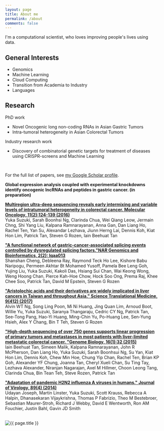 ```yaml
---
layout: page
title: About me
permalink: /about
comments: false
---
```


<div class="row justify-content-between">
<div class="col-md-8 pr-5">

<p>I'm a computational scientist, who loves improving people's lives using data.</p>

<h2>General Interests</h2>
<ul>
  <li>Genomics</li>
  <li>Machine Learning</li>
  <li>Cloud Computing</li>
  <li>Transition from Academia to Industry</li>
  <li>Languages</li>
</ul>

<h2>Research</h2>
<p> PhD work </p>
<ul>
  <li>Novel Oncogenic long non-coding RNAs in Asian Gastric Tumors</li>
  <li> Intra-tumoral heterogeneity in Asian Colorectal Tumors </li>
</ul>
<p> Industry research work </p>
<ul>
  <li>Discovery of combinatorial genetic targets for treatment of diseases using CRISPR-screens and Machine Learning</li>
</ul>
<br/>
<p>For the full list of papers, see <a href="https://scholar.google.com/citations?hl=en&user=lIh6QvUAAAAJ&view_op=list_works&sortby=pubdate">my Google Scholar profile</a>.</p>

<p><b> Global expression analysis coupled with experimental knockdowns identify oncogenic lncRNAs and peptides in gastric cancer. (in preparation)</b><br />
</p>

<p><b><a href="https://febs.onlinelibrary.wiley.com/doi/full/10.1002/1878-0261.12012">Multiregion ultra‐deep sequencing reveals early intermixing and variable levels of intratumoral heterogeneity in colorectal cancer. Molecular Oncology, 11(2):124-139 (2016)</a></b><br />
Yuka Suzuki, Sarah Boonhsi Ng, Clarinda Chua, Wei Qiang Leow, Jermain Chng, Shi Yang Liu, Kalpana Ramnarayanan, Anna Gan, Dan Liang Ho, Rachel Ten, Yan Su, Alexandar Lezhava, Jiunn Herng Lai, Dennis Koh, Kiat Hon Lim, Patrick Tan, Steven G Rozen, Iain Beehuat Tan</p>

<p><b><a href="https://academic.oup.com/nargab/article-abstract/2/2/lqaa013/5763101">"A functional network of gastric-cancer-associated splicing events controlled by dysregulated splicing factors."NAR Genomics and Bioinformatics, 2(2): lqaa013</a></b><br />
Shanshan Cheng, Debleena Ray, Raymond Teck Ho Lee, Kishore Babu Naripogu, Permeen Akhtar Bt Mohamed Yusoff, Pamela Bee Leng Goh, Yujing Liu, Yuka Suzuki, Kakoli Das, Hsiang Sui Chan, Wai Keong Wong, Weng Hoong Chan, Pierce Kah-Hoe Chow, Hock Soo Ong, Prema Raj, Khee Chee Soo, Patrick Tan, David M Epstein, Steven G Rozen</p>

<p><b><a href="https://stm.sciencemag.org/content/9/412/eaan6446.short">"Aristolochic acids and their derivatives are widely implicated in liver cancers in Taiwan and throughout Asia." Science Translational Medicine, 9(412) (2017)</a></b><br />
Alvin WT Ng, Song Ling Poon, Mi Ni Huang, Jing Quan Lim, Arnoud Boot, Willie Yu, Yuka Suzuki, Saranya Thangaraju, Cedric CY Ng, Patrick Tan, See-Tong Pang, Hao-Yi Huang, Ming-Chin Yu, Po-Huang Lee, Sen-Yung Hsieh, Alex Y Chang, Bin T Teh, Steven G Rozen</p>

<p><b><a href="https://genomebiology.biomedcentral.com/articles/10.1186/s13059-015-0589-1">"High-depth sequencing of over 750 genes supports linear progression of primary tumors and metastases in most patients with liver-limited metastatic colorectal cancer. "Genome Biology, 16(1):32 (2015)</a></b><br />
Iain Beehuat Tan, Simeen Malik, Kalpana Ramnarayanan, John R McPherson, Dan Liang Ho, Yuka Suzuki, Sarah Boonhsui Ng, Su Yan, Kiat Hon Lim, Dennis Koh, Chew Min Hoe, Chung Yip Chan, Rachel Ten, Brian KP Goh, Alexander YF Chung, Joanna Tan, Cheryl Xueli Chan, Su Ting Tay, Lezhava Alexander, Niranjan Nagarajan, Axel M Hillmer, Choon Leong Tang, Clarinda Chua, Bin Tean Teh, Steve Rozen, Patrick Tan</p>

<p><b><a href="https://jvi.asm.org/content/89/4/2442.short">"Adaptation of pandemic H2N2 influenza A viruses in humans." Journal of Virology, 89(4) (2014)</a></b><br />
Udayan Joseph, Martin Linster, Yuka Suzuki, Scott Krauss, Rebecca A Halpin, Dhanasekaran Vijaykrishna, Thomas P Fabrizio, Theo M Bestebroer, Sebastian Maurer-Stroh, Richard J Webby, David E Wentworth, Ron AM Fouchier, Justin Bahl, Gavin JD Smith</p>
<br />


</div>

<div class="col-md-4">
  <img class="featured-image img-fluid" src="{{ site.baseurl }}/assets/images/me.jpg" alt="{{ page.title }}">
</div>
</div>
